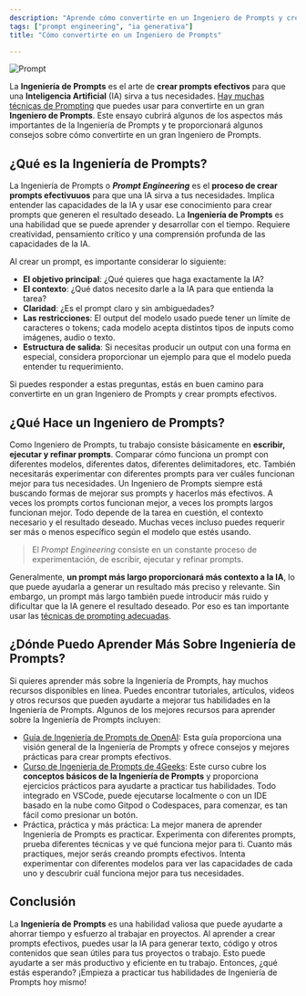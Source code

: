 ```yaml
---
description: "Aprende cómo convertirte en un Ingeniero de Prompts y crear prompts efectivos para usar la IA a tu favor. ¡Vamos a ello! 🎉"
tags: ["prompt engineering", "ia generativa"]
title: "Cómo convertirte en un Ingeniero de Prompts"

---
```

![Prompt](https://raw.githubusercontent.com/breatheco-de/applied-ai-syllabus/main/assets/charlytoc_A_collage_of_various_data_types_like_text_images_and__25f517b0-5ec4-40ec-8433-454e9575b8e6.webp)

La **Ingeniería de Prompts** es el arte de **crear prompts efectivos** para que una **Inteligencia Artificial** (IA) sirva a tus necesidades. [Hay muchas técnicas de Prompting](https://4geeks.com/es/lesson/que-es-prompt-engineering) que puedes usar para convertirte en un gran **Ingeniero de Prompts**. Este ensayo cubrirá algunos de los aspectos más importantes de la Ingeniería de Prompts y te proporcionará algunos consejos sobre cómo convertirte en un gran Ingeniero de Prompts.

## ¿Qué es la Ingeniería de Prompts?

La Ingeniería de Prompts o **_Prompt Engineering_** es el **proceso de crear prompts efectivuuos** para que una IA sirva a tus necesidades. Implica entender las capacidades de la IA y usar ese conocimiento para crear prompts que generen el resultado deseado. La **Ingeniería de Prompts** es una habilidad que se puede aprender y desarrollar con el tiempo. Requiere creatividad, pensamiento crítico y una comprensión profunda de las capacidades de la IA.

Al crear un prompt, es importante considerar lo siguiente:

- **El objetivo principal**: ¿Qué quieres que haga exactamente la IA?
- **El contexto**: ¿Qué datos necesito darle a la IA para que entienda la tarea?
- **Claridad**: ¿Es el prompt claro y sin ambiguedades?
- **Las restricciones**: El output del modelo usado puede tener un límite de caracteres o tokens; cada modelo acepta distintos tipos de inputs como imágenes, audio o texto. 
- **Estructura de salida**: Si necesitas producir un output con una forma en especial, considera proporcionar un ejemplo para que el modelo pueda entender tu requerimiento.

Si puedes responder a estas preguntas, estás en buen camino para convertirte en un gran Ingeniero de Prompts y crear prompts efectivos.

## ¿Qué Hace un Ingeniero de Prompts?

Como Ingeniero de Prompts, tu trabajo consiste básicamente en **escribir, ejecutar y refinar prompts**. Comparar cómo funciona un prompt con diferentes modelos, diferentes datos, diferentes delimitadores, etc. También necesitarás experimentar con diferentes prompts para ver cuáles funcionan mejor para tus necesidades. Un Ingeniero de Prompts siempre está buscando formas de mejorar sus prompts y hacerlos más efectivos. A veces los prompts cortos funcionan mejor, a veces los prompts largos funcionan mejor. Todo depende de la tarea en cuestión, el contexto necesario y el resultado deseado. Muchas veces incluso puedes requerir ser más o menos específico según el modelo que estés usando.

> El _Prompt Engineering_ consiste en un constante proceso de experimentación, de escribir, ejecutar y refinar prompts.

Generalmente, **un prompt más largo proporcionará más contexto a la IA**, lo que puede ayudarla a generar un resultado más preciso y relevante. Sin embargo, un prompt más largo también puede introducir más ruido y dificultar que la IA genere el resultado deseado. Por eso es tan importante usar las [técnicas de prompting adecuadas](https://4geeks.com/es/lesson/que-es-prompt-engineering).

## ¿Dónde Puedo Aprender Más Sobre Ingeniería de Prompts?

Si quieres aprender más sobre la Ingeniería de Prompts, hay muchos recursos disponibles en línea. Puedes encontrar tutoriales, artículos, videos y otros recursos que pueden ayudarte a mejorar tus habilidades en la Ingeniería de Prompts. Algunos de los mejores recursos para aprender sobre la Ingeniería de Prompts incluyen:

- [Guía de Ingeniería de Prompts de OpenAI](https://platform.openai.com/docs/guides/prompt-engineering): Esta guía proporciona una visión general de la Ingeniería de Prompts y ofrece consejos y mejores prácticas para crear prompts efectivos.
- [Curso de Ingeniería de Prompts de 4Geeks](https://4geeks.com/es/interactive-exercise/curso-de-prompt-engineering): Este curso cubre los **conceptos básicos de la Ingeniería de Prompts** y proporciona ejercicios prácticos para ayudarte a practicar tus habilidades. Todo integrado en VSCode, puede ejecutarse localmente o con un IDE basado en la nube como Gitpod o Codespaces, para comenzar, es tan fácil como presionar un botón.
- Práctica, práctica y más práctica: La mejor manera de aprender Ingeniería de Prompts es practicar. Experimenta con diferentes prompts, prueba diferentes técnicas y ve qué funciona mejor para ti. Cuanto más practiques, mejor serás creando prompts efectivos. Intenta experimentar con diferentes modelos para ver las capacidades de cada uno y descubrir cuál funciona mejor para tus necesidades.

## Conclusión

La **Ingeniería de Prompts** es una habilidad valiosa que puede ayudarte a ahorrar tiempo y esfuerzo al trabajar en proyectos. Al aprender a crear prompts efectivos, puedes usar la IA para generar texto, código y otros contenidos que sean útiles para tus proyectos o trabajo. Esto puede ayudarte a ser más productivo y eficiente en tu trabajo. Entonces, ¿qué estás esperando? ¡Empieza a practicar tus habilidades de Ingeniería de Prompts hoy mismo!
